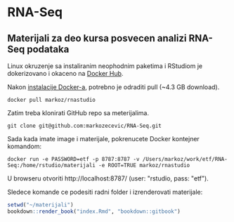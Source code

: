 # RNA-Seq
## Materijali za deo kursa posvecen analizi RNA-Seq podataka

Linux okruzenje sa instaliranim neophodnim paketima i RStudiom je dokerizovano i okaceno na [Docker Hub](https://hub.docker.com/r/markoz/rnastudio/).

Nakon [instalacije Docker-a](https://docs.docker.com/install/), potrebno je odraditi pull (~4.3 GB download).
```
docker pull markoz/rnastudio
```
Zatim treba klonirati GitHub repo sa meterijalima.
```
git clone git@github.com:markozecevic/RNA-Seq.git
```
Sada kada imate image i materijale, pokrenucete Docker kontejner komandom:
```
docker run -e PASSWORD=etf -p 8787:8787 -v /Users/markoz/work/etf/RNA-Seq:/home/rstudio/materijali -e ROOT=TRUE markoz/rnastudio
```


U browseru otvoriti http://localhost:8787/ (user: "rstudio, pass: "etf"). 

Sledece komande ce podesiti radni folder i izrenderovati materijale:

```r
setwd("~/materijali")
bookdown::render_book("index.Rmd", "bookdown::gitbook")
```